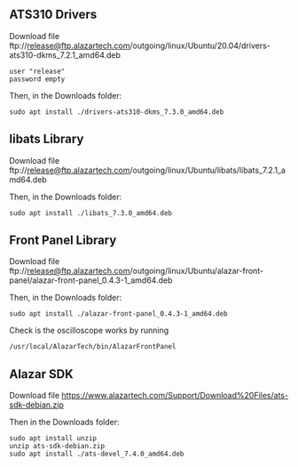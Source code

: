 ## ATS310 Drivers

Download file 
ftp://release@ftp.alazartech.com/outgoing/linux/Ubuntu/20.04/drivers-ats310-dkms_7.2.1_amd64.deb
```
user "release"
password empty
```

Then, in the Downloads folder:
```
sudo apt install ./drivers-ats310-dkms_7.3.0_amd64.deb
```


## libats Library

Download file
ftp://release@ftp.alazartech.com/outgoing/linux/Ubuntu/libats/libats_7.2.1_amd64.deb

Then, in the Downloads folder:
```
sudo apt install ./libats_7.3.0_amd64.deb
```


## Front Panel Library

Download file
ftp://release@ftp.alazartech.com/outgoing/linux/Ubuntu/alazar-front-panel/alazar-front-panel_0.4.3-1_amd64.deb

Then, in the Downloads folder:
```
sudo apt install ./alazar-front-panel_0.4.3-1_amd64.deb
```

Check is the oscilloscope works by running
```
/usr/local/AlazarTech/bin/AlazarFrontPanel
```


## Alazar SDK
Download file 
https://www.alazartech.com/Support/Download%20Files/ats-sdk-debian.zip

Then in the Downloads folder:
```
sudo apt install unzip
unzip ats-sdk-debian.zip
sudo apt install ./ats-devel_7.4.0_amd64.deb
```
